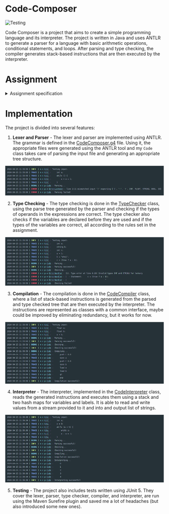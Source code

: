 # Code-Composer
<img alt="Testing" src="https://github.com/Kkobarii/Code-Composer/actions/workflows/maven.yml/badge.svg">

Code Composer is a project that aims to create a simple programming language and its interpreter. The project is written in Java and uses ANTLR to generate a parser for a language with basic arithmetic operations, conditional statements, and loops. After parsing and type checking, the compiler generates stack-based instructions that are then executed by the interpreter.

# Assignment
<details>
<summary>Assignment specification</summary>

## Basic Description
The project will be composed of the following steps:
1. **Using ANTLR**, implement a parser for the language specified below. If there is at least one syntax error, report this error (or errors) and stop the computations.
2. If there are no syntactic errors, perform the type checking. If there are some type errors, report all these errors and stop the computation.
3. If there are no type errors, generate appropriate target code. It will be a text file composed of stack-based instructions that are defined below.
4. Implement an interpreter, that gets a text file with these instructions and evaluates them.

## Language Specification
### Program's Formatting
The program consists of a sequence of commands. Commands are written with free formatting. Comments, spaces, tabs, and line breaks serve only as delimiters and do not affect the meaning of the program. **Comments** are bounded by two slashes and the end of the line. Keywords are reserved. Identifiers and keywords are case sensitive.

### Literals
There are following literals:
- integers - `int` - sequence of digits.
- floating point numbers - `float` - sequence of digits containing a `'.'` character.
- booleans - `bool` - values: `true` and `false`.
- strings - `string`  - text given in quotation marks: `"text"`. Escape sequences are optional in our strings.

### Variables
Variable's identifiers are composed of letters and digits, and it must start with a letter. Each variable must be declared before it is used. Repeated declaration of a variable with the same name is an error. Variables must have one of the following types: `int`, `float`, `bool` or `string`. After the variables are declared, they have initial values: `0`, `0.0`, `""` respectively `false`.

### Statements
Following statements are defined:
- `;` - empty command.
- `type variable, variable, ... ;` - declaration of variables, all these variables have the same type `type`. It can be one of: `int`, `float`, `bool`, `String`
- `expression ;` - it evaluates given expression, the resulting value of the expression is ignored. Note, there can be some side effects like an assignment to a variable.
- `read variable, variable, ... ;` - it reads values from standard input and then these values are assigned to corresponding variables. Each of these input values is on a separate line and it is verified, that have an appropriate type.
- `write expression, expression, ... ;` - it writes values of expressions to standard output. The `"\n"` character is written after the value of the last expression.
- `{ statement statement ... }` - block of statements.
- `if (condition) statement [else statement]` - conditional statement - condition is an expression with a type: `bool`. The else part of the statement is optional.
- `while (condition) statement` - a cycle - condition must be a `bool` expression. This cycle repeats the given statement while the condition holds (it is `true`).

### Expression
Lists in expressions trees are literals or variables. Types of operands must preserve the type of the operator. If necessary, `int` values are **automatically** cast to `float`. In other words, the type of `5 + 5.5` is `float`, and number `5` which type `int` is automatically converted to `float`. There is **no** conversion from `float` to `int`!

Following table defines operators in our expressions. Operator Signature is defined using letters: 'I, R, B, S' which corresponds to types: `int`, `float`, `bool`, `string`.

| Description                 | Operator     | Operator's Signature                |
|-----------------------------|--------------|-------------------------------------|
| unary minus                 | `-`          | `I → I ∨ F → F`                     |
| binary arithmetic operators | `+, -, *, /` | `I × I → I ∨ F × F → F`             |
| modulo                      | `%`          | `I × I → I`                         |
| concatenation of strings    | `.`          | `S × S → S`                         |
| relational operators        | `< >`        | `x × x → B, where x ∈ {I, F}`       |
| comparison                  | `== !=`      | `x × x → B, where x ∈ {I, F, S}`    |
| logic and, or               | `&& \|\|`    | `B × B → B`                         |
| logic not                   | `!`          | `B → B`                             |
| assignment                  | `=`          | `x × x → x, where x ∈ {I, F, S, B}` |

In the assignment, the left operand is strictly a variable and the right operand is an expression. The type of the variable is the type of the left operand. A side effect is storing the value on the right side into the variable. The automatic conversion cannot change the type of the variable, i.e., it is impossible to store `float` value in `int` variable.

We can **use parentheses** in expressions.

All operators (except `=`) have left associativity (`=` have right associativity), and their priority is (from lowest to highest):
1. `=`
2. `||`
3. `&&`
4. `== !=`
5. `< >`
6. `+ - .`
7. `* / %`
8. `!`
9. `unary -`

## Sample Inputs
Sample inputs:
- [Sample input 1](src/main/antlr4/Project/PLC_t1.in.txt) [Generated code for sample input 1](src/main/antlr4/Project/PLC_t1.out.txt)
- [Sample input 2](src/main/antlr4/Project/PLC_t2.in.txt) [Generated code for sample input 2](src/main/antlr4/Project/PLC_t2.out.txt)
- [Sample input 3](src/main/antlr4/Project/PLC_t3.in.txt) [Generated code for sample input 3](src/main/antlr4/Project/PLC_t3.out.txt)

Sample input containing errors:
- [Sample errors](src/main/antlr4/Project/PLC_errors.in.txt)

## Our (Stack-based) Instructions Set
All instructions are stack based. The main memory is a stack and while evaluating the instructions, the input data are taken from stack and the results are put also in stack.

| Instruction | Description                                                                                                                                                           |
|-------------|-----------------------------------------------------------------------------------------------------------------------------------------------------------------------|
| `add`       | binary `+`                                                                                                                                                            |
| `sub`       | binary `-`                                                                                                                                                            |
| `mul`       | binary `*`                                                                                                                                                            |
| `div`       | binary `/`                                                                                                                                                            |
| `mod`       | binary `%`                                                                                                                                                            |
| `uminus`    | unary `-`                                                                                                                                                             |
| `concat`    | binary `.` - concatenation of strings                                                                                                                                 |
| `and`       | binary `&&`                                                                                                                                                           |
| `or`        | binary `\|\|`                                                                                                                                                         |
| `gt`        | binary `>`                                                                                                                                                            |
| `lt`        | binary `<`                                                                                                                                                            |
| `eq`        | binary `==` - compares two values                                                                                                                                     |
| `not`       | unary `!` - negating boolean value                                                                                                                                    |
| `itof`      | Instruction takes int value from the stack, converts it to float and returns it to stack.                                                                             |
| `push T x`  | Instruction pushes the value `x` of type `T`. Where `T` represents `I - int`, `F - float`, `S - string`, `B - bool`. Example: push I 10, push B true, push S "A B C " |
| `pop`       | Instruction takes one value from the stack and discards it.                                                                                                           |
| `load id`   | Instruction loads value of variable `id` on stack.                                                                                                                    |
| `save id`   | Instruction takes value from the top of the stack and stores it into the variable with name `id`                                                                      |
| `label n`   | Instruction marks the spot in source code with unique number `n`                                                                                                      |
| `jmp n`     | Instruction jumps to the label defined by unique number `n`                                                                                                           |
| `fjmp n`    | Instruction takes boolean value from the stack and if it is `false`, it will perform a jump to a label with unique number `n`                                         |
| `print n`   | Instruction takes `n` values from stack and prints them on standard output                                                                                            |
| `read T`    | Instruction reads value of type `T` (`I - int`, `F - float`, `S - string`, `B - bool`) from standard input and stores it on the stack                                 |
</details>

# Implementation

The project is divided into several features:

1. **Lexer and Parser** - The lexer and parser are implemented using ANTLR. The grammar is defined in the [CodeComposer.g4](src/main/antlr/project/Code.g4) file. Using it, the appropriate files were generated using the ANTLR tool and my `Code` class takes care of parsing the input file and generating an appropriate tree structure.
<img src=".readme_examples/parser.png" alt="Parser output"/>
<!-- TODO add parse tree when antlr tool decides to work again -->

2. **Type Checking** - The type checking is done in the [TypeChecker](src/main/java/org/codeComposer/parser/typeChecker/CodeTypeChecker.java) class, using the parse tree generated by the parser and checking if the types of operands in the expressions are correct. The type checker also checks if the variables are declared before they are used and if the types of the variables are correct, all according to the rules set in the assignment.
<img src=".readme_examples/typeChecker.png" alt="Type checker output"/>

3. **Compilation** - The compilation is done in the [CodeCompiler](src/main/java/org/codeComposer/parser/compiler/CodeCompiler.java) class, where a list of stack-based instructions is generated from the parsed and type checked tree that are then executed by the interpreter. The instructions are represented as classes with a common interface, maybe could be improved by eliminating redundancy, but it works for now.
<img src=".readme_examples/compiler.png" alt="Compiler output"/>

4. **Interpreter** - The interpreter, implemented in the [CodeInterpreter](src/main/java/org/codeComposer/parser/interpreter/CodeInterpreter.java) class, reads the generated instructions and executes them using a stack and two hash maps for variables and labels. It is able to read and write values from a stream provided to it and into and output list of strings.
<img src=".readme_examples/interpreter.png" alt="Interpreter output"/>

5. **Testing** - The project also includes tests written using JUnit 5. They cover the lexer, parser, type checker, compiler, and interpreter, are run using the Maven Surefire plugin and saved me a lot of headaches (but also introduced some new ones).

